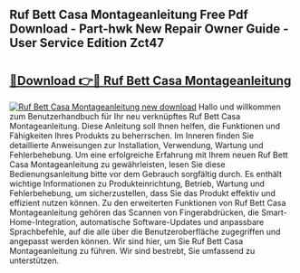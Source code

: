 ## Ruf Bett Casa Montageanleitung Free Pdf Download - Part-hwk New Repair Owner Guide - User Service Edition Zct47

# <h2><a href="http://df8y0q.blite.top/?on=Ruf+Bett+Casa+Montageanleitung">🔗Download 👉🔴 Ruf Bett Casa Montageanleitung</a></h2>

[![Ruf Bett Casa Montageanleitung new download](https://i.imgur.com/lujVjoI.png)](http://df8y0q.blite.top/?on=Ruf+Bett+Casa+Montageanleitung)
Hallo und willkommen zum Benutzerhandbuch für Ihr neu verknüpftes Ruf Bett Casa Montageanleitung. Diese Anleitung soll Ihnen helfen, die Funktionen und Fähigkeiten Ihres Produkts zu beherrschen. Im Inneren finden Sie detaillierte Anweisungen zur Installation, Verwendung, Wartung und Fehlerbehebung. Um eine erfolgreiche Erfahrung mit Ihrem neuen Ruf Bett Casa Montageanleitung zu gewährleisten, lesen Sie diese Bedienungsanleitung bitte vor dem Gebrauch sorgfältig durch. Es enthält wichtige Informationen zu Produkteinrichtung, Betrieb, Wartung und Fehlerbehebung, um sicherzustellen, dass Sie das Produkt effektiv und effizient nutzen können. Zu den erweiterten Funktionen von Ruf Bett Casa Montageanleitung gehören das Scannen von Fingerabdrücken, die Smart-Home-Integration, automatische Software-Updates und anpassbare Sprachbefehle, auf die alle über die Benutzeroberfläche zugegriffen und angepasst werden können. Wir sind hier, um Sie Ruf Bett Casa Montageanleitung zu führen. Wir sind bestrebt, Sie umfassend zu unterstützen.
